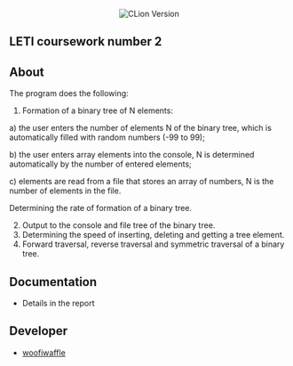 <p align = "center">
  <img src = "https://img.shields.io/badge/Engine-CLion%202022.2.3-green" alt = "CLion Version">
</p>

## LETI coursework number 2

## About
The program does the following:

1. Formation of a binary tree of N elements:

a) the user enters the number of elements N of the binary tree, which is automatically filled with random numbers (-99 to 99);

b) the user enters array elements into the console, N is determined automatically by the number of entered elements;

c) elements are read from a file that stores an array of numbers, N is the number of elements in the file.

Determining the rate of formation of a binary tree.

2. Output to the console and file tree of the binary tree.
3. Determining the speed of inserting, deleting and getting a tree element.
4. Forward traversal, reverse traversal and symmetric traversal of a binary tree.

## Documentation 

*  Details in the report

## Developer

*  [woofiwaffle](https://github.com/woofiwaffle)
